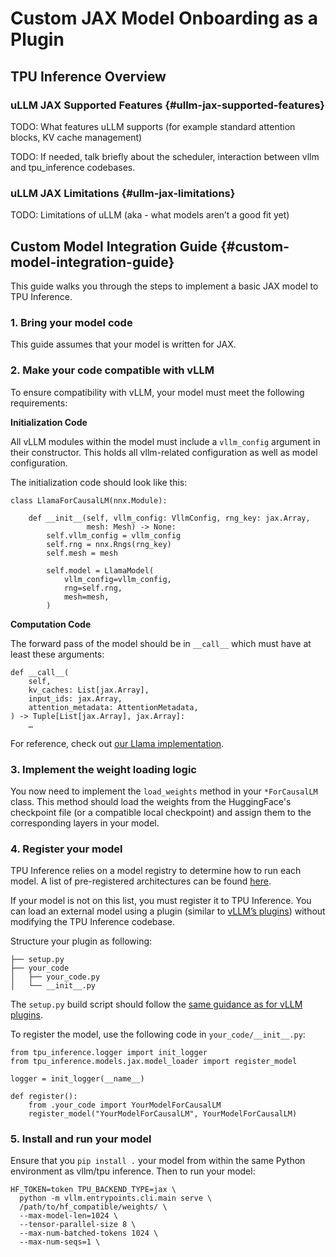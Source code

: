 # Custom JAX Model Onboarding as a Plugin

## TPU Inference Overview

### uLLM JAX Supported Features {#ullm-jax-supported-features}

TODO: What features uLLM supports (for example standard attention blocks, KV cache management)

TODO: If needed, talk briefly about the scheduler, interaction between vllm and tpu_inference codebases.

### uLLM JAX Limitations {#ullm-jax-limitations}

TODO: Limitations of uLLM (aka - what models aren’t a good fit yet)

## Custom Model Integration Guide {#custom-model-integration-guide}

This guide walks you through the steps to implement a basic JAX model to TPU Inference.

### 1. Bring your model code

This guide assumes that your model is written for JAX.

### 2. Make your code compatible with vLLM

To ensure compatibility with vLLM, your model must meet the following requirements:

**Initialization Code**

All vLLM modules within the model must include a `vllm_config` argument in their constructor. This holds all vllm-related configuration as well as model configuration.

The initialization code should look like this:

```
class LlamaForCausalLM(nnx.Module):

    def __init__(self, vllm_config: VllmConfig, rng_key: jax.Array,
                 mesh: Mesh) -> None:
        self.vllm_config = vllm_config
        self.rng = nnx.Rngs(rng_key)
        self.mesh = mesh

        self.model = LlamaModel(
            vllm_config=vllm_config,
            rng=self.rng,
            mesh=mesh,
        )
```

**Computation Code**

The forward pass of the model should be in `__call__` which must have at least these arguments:

```
def __call__(
    self,
    kv_caches: List[jax.Array],
    input_ids: jax.Array,
    attention_metadata: AttentionMetadata,
) -> Tuple[List[jax.Array], jax.Array]:
    …
```

For reference, check out [our Llama implementation](https://github.com/vllm-project/tpu-inference/blob/aad6cc2a36a2cf0de681f76055ce632d5abeca5f/tpu_inference/models/jax/llama3.py).

### 3. Implement the weight loading logic

You now need to implement the `load_weights` method in your `*ForCausalLM` class. This method should load the weights from the HuggingFace's checkpoint file (or a compatible local checkpoint) and assign them to the corresponding layers in your model.

### 4. Register your model

TPU Inference relies on a model registry to determine how to run each model. A list of pre-registered architectures can be found [here](https://github.com/vllm-project/tpu-inference/blob/aad6cc2a36a2cf0de681f76055ce632d5abeca5f/tpu_inference/models/jax/model_loader.py#L22).

If your model is not on this list, you must register it to TPU Inference. You can load an external model using a plugin (similar to [vLLM’s plugins](https://docs.vllm.ai/en/latest/contributing/model/registration.html)) without modifying the TPU Inference codebase.

Structure your plugin as following:

```
├── setup.py
├── your_code
│   ├── your_code.py
│   └── __init__.py
```

The `setup.py` build script should follow the [same guidance as for vLLM plugins](https://docs.vllm.ai/en/latest/design/plugin_system.html#how-vllm-discovers-plugins).

To register the model, use the following code in `your_code/__init__.py`:

```
from tpu_inference.logger import init_logger
from tpu_inference.models.jax.model_loader import register_model

logger = init_logger(__name__)

def register():
    from .your_code import YourModelForCausalLM
    register_model("YourModelForCausalLM", YourModelForCausalLM)
```

### 5. Install and run your model

Ensure that you `pip install .` your model from within the same Python environment as vllm/tpu inference. Then to run your model:

```
HF_TOKEN=token TPU_BACKEND_TYPE=jax \
  python -m vllm.entrypoints.cli.main serve \
  /path/to/hf_compatible/weights/ \
  --max-model-len=1024 \
  --tensor-parallel-size 8 \
  --max-num-batched-tokens 1024 \
  --max-num-seqs=1 \
```
